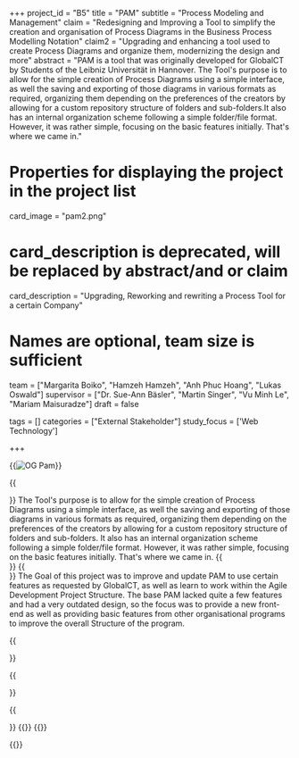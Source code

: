 +++
project_id = "B5"
title = "PAM"
subtitle = "Process Modeling and Management"
claim = "Redesigning and Improving a Tool to simplify the creation and organisation of Process Diagrams in the Business Process Modelling Notation"
claim2 = "Upgrading and enhancing a tool used to create Process Diagrams and organize them, modernizing the design and more"
abstract = "PAM is a tool that was originally developed for GlobalCT by Students of the Leibniz Universität in Hannover. The Tool's purpose is to allow for the simple creation of Process Diagrams using a simple interface, as well the saving and exporting of those diagrams in various formats as required, organizing them depending on the preferences of the creators by allowing for a custom repository structure of folders and sub-folders.It also has an internal organization scheme following a simple folder/file format. However, it was rather simple, focusing on the basic features initially. That's where we came in."

# Properties for displaying the project in the project list
card_image = "pam2.png"
# card_description is deprecated, will be replaced by abstract/and or claim
card_description = "Upgrading, Reworking and rewriting a Process Tool for a certain Company" 
# Names are optional, team size is sufficient
team = ["Margarita Boiko", "Hamzeh Hamzeh", "Anh Phuc Hoang", "Lukas Oswald"]
supervisor = ["Dr. Sue-Ann Bäsler", "Martin Singer", "Vu Minh Le", "Mariam Maisuradze"]
draft = false


tags = []
categories = ["External Stakeholder"]
study_focus = ['Web Technology']

+++

<!-- PAM was originally developed for GlobalCT by Students of the Leibniz Universität in Hannover. -->


{{<image src="PAM.png" alt="OG Pam">}}


{{<section title="Background">}}
The Tool's purpose is to allow for the simple creation of Process Diagrams using a simple interface, as well the saving and exporting of those diagrams in various formats as required, organizing them depending on the preferences of the creators by allowing for a custom repository structure of folders and sub-folders.
It also has an internal organization scheme following a simple folder/file format. However, it was rather simple, focusing on the basic features initially. That's where we came in.
{{</section>}}
{{<section title="Our Goal">}}
The Goal of this project was to improve and update PAM to use certain features as requested by GlobalCT, as well as learn to work within the Agile Development Project Structure. 
The base PAM lacked quite a few features and had a very outdated design, so the focus was to provide a new front-end as well as providing basic features from other organisational programs to improve the overall Structure of the program.

{{</section>}}


{{<section title="The team">}}

{{</section>}} 
{{<team-member image="pamgroup.jpg" name="Unser Team">}}
{{<gallery>}}

{{</gallery>}}

